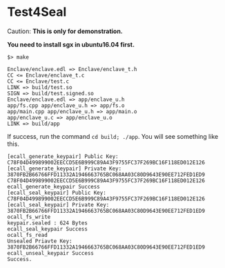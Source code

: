 # Test4Seal

Caution: **This is only for demonstration.**

**You need to install sgx in ubuntu16.04 first.**

    $> make 

    Enclave/enclave.edl => Enclave/enclave_t.h
    CC <= Enclave/enclave_t.c
    CC <= Enclave/test.c
    LINK => build/test.so
    SIGN => build/test.signed.so
    Enclave/enclave.edl => app/enclave_u.h
    app/fs.cpp app/enclave_u.h => app/fs.o
    app/main.cpp app/enclave_u.h => app/main.o
    app/enclave_u.c => app/enclave_u.o
    LINK => build/app


If success, run the command `cd build; ./app`. You will see something like this.

    [ecall_generate_keypair] Public Key: C78F04D499899002EECCD5E6B999C89A43F9755FC37F269BC16F118ED012E126
    [ecall_generate_keypair] Private Key: 3870FB2B66766FFD11332A1946663765BC068AA03C80D9643E90EE712FED1ED9
    C78F04D499899002EECCD5E6B999C89A43F9755FC37F269BC16F118ED012E126
    ecall_generate_keypair Success
    [ecall_seal_keypair] Public Key: C78F04D499899002EECCD5E6B999C89A43F9755FC37F269BC16F118ED012E126
    [ecall_seal_keypair] Private Key: 3870FB2B66766FFD11332A1946663765BC068AA03C80D9643E90EE712FED1ED9
    ocall_fs_write
    keypair.sealed : 624 Bytes
    ecall_seal_keypair Success
    ocall_fs_read
    Unsealed Priavte Key: 3870FB2B66766FFD11332A1946663765BC068AA03C80D9643E90EE712FED1ED9
    ecall_unseal_keypair Success
    Success.

